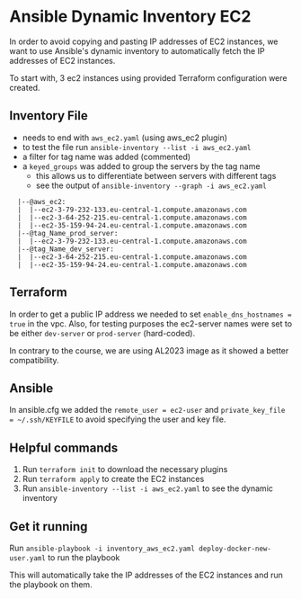 # Ansible Dynamic Inventory EC2

In order to avoid copying and pasting IP addresses of EC2 instances, we want to use Ansible's dynamic inventory to automatically fetch the IP addresses of EC2 instances.

To start with, 3 ec2 instances using provided Terraform configuration were created.

## Inventory File
- needs to end with `aws_ec2.yaml` (using aws_ec2 plugin)
- to test the file run `ansible-inventory --list -i aws_ec2.yaml`
- a filter for tag name was added (commented)
- a `keyed_groups` was added to group the servers by the tag name
  - this allows us to differentiate between servers with different tags
  - see the output of `ansible-inventory --graph -i aws_ec2.yaml`
```
  |--@aws_ec2:
  |  |--ec2-3-79-232-133.eu-central-1.compute.amazonaws.com
  |  |--ec2-3-64-252-215.eu-central-1.compute.amazonaws.com
  |  |--ec2-35-159-94-24.eu-central-1.compute.amazonaws.com
  |--@tag_Name_prod_server:
  |  |--ec2-3-79-232-133.eu-central-1.compute.amazonaws.com
  |--@tag_Name_dev_server:
  |  |--ec2-3-64-252-215.eu-central-1.compute.amazonaws.com
  |  |--ec2-35-159-94-24.eu-central-1.compute.amazonaws.com
```
  

## Terraform
In order to get a public IP address we needed to set `enable_dns_hostnames = true` in the vpc.
Also, for testing purposes the ec2-server names were set to be either `dev-server` or `prod-server` (hard-coded).

In contrary to the course, we are using AL2023 image as it showed a better compatibility.

## Ansible
In ansible.cfg we added the `remote_user = ec2-user` and `private_key_file = ~/.ssh/KEYFILE` to avoid specifying the user and key file.

## Helpful commands
1. Run `terraform init` to download the necessary plugins
2. Run `terraform apply` to create the EC2 instances
3. Run `ansible-inventory --list -i aws_ec2.yaml` to see the dynamic inventory

## Get it running
Run `ansible-playbook -i inventory_aws_ec2.yaml deploy-docker-new-user.yaml` to run the playbook

This will automatically take the IP addresses of the EC2 instances and run the playbook on them.
